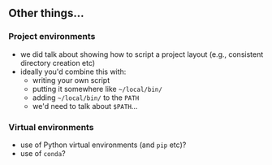 ## Other things...

### Project environments

 - we did talk about showing how to script a project layout (e.g., consistent directory creation etc)
 - ideally you'd combine this with:
    - writing your own script
    - putting it somewhere like `~/local/bin/`
    - adding `~/local/bin/` to the `PATH`
    - we'd need to talk about `$PATH`...

### Virtual environments

- use of Python virtual environments (and `pip` etc)?
- use of `conda`?
